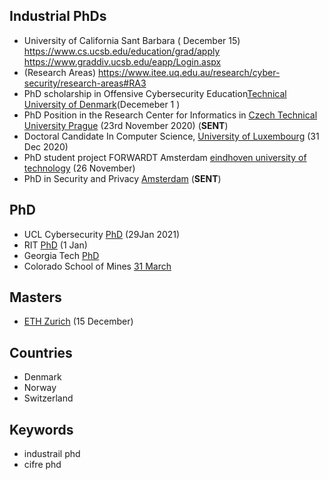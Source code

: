 ## Industrial PhDs
- University of California Sant Barbara ( December 15) https://www.cs.ucsb.edu/education/grad/apply
https://www.graddiv.ucsb.edu/eapp/Login.aspx
- (Research Areas) https://www.itee.uq.edu.au/research/cyber-security/research-areas#RA3
- PhD scholarship in Offensive Cybersecurity Education[Technical University of Denmark](https://www.dtu.dk/english/About/JOB-and-CAREER/vacant-positions//job?id=03f7666c-807e-486d-839c-914a53fe6d1d)(Decemeber 1 )
- PhD Position in the Research Center for Informatics in [Czech Technical University Prague](https://www.jobs.ac.uk/job/CBR783/phd-position-in-the-research-center-for-informatics) (23rd November 2020) (**SENT**)
- Doctoral Candidate In Computer Science, [University of Luxembourg](https://euraxess.ec.europa.eu/jobs/566385) (31 Dec 2020)
- PhD student project FORWARDT Amsterdam [eindhoven university of technology](https://jobs.tue.nl/en/vacancy/phd-student-project-forwardt-860462.html) (26 November)
- PhD in Security and Privacy [Amsterdam](https://jobs.tue.nl/en/vacancy/phd-and-postdocs-in-security-and-privacy-744353.html) (**SENT**)

## PhD
- UCL Cybersecurity [PhD](https://www.ucl.ac.uk/prospective-students/graduate/research-degrees/cybersecurity-phd) (29Jan 2021)
- RIT [PhD](https://join.rit.edu/apply/) (1 Jan)
- Georgia Tech [PhD](https://www.cc.gatech.edu/phd-computer-science) 
- Colorado School of Mines [31 March](https://applygrad.mines.edu/apply/)


## Masters
- [ETH Zurich]() (15 December)



## Countries
- Denmark
- Norway
- Switzerland




## Keywords
- industrail phd 
- cifre phd